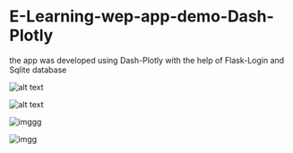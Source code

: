 # E-Learning-wep-app-demo-Dash-Plotly

the app was developed using Dash-Plotly with the help of Flask-Login and Sqlite database 

![alt text](https://drive.google.com/file/d/1zKNsnOrhNekpLxO3UhyHH5lv86tmiNN-/view?usp=sharing)


![alt text](https://drive.google.com/file/d/1Uv08WCOK9jSADxqsSIj_GQprXyS8J4dD/view?usp=sharing)


![imggg](https://user-images.githubusercontent.com/85415062/131231342-c6153003-fabf-4b13-a8a2-97d2cce20f02.png)


![imgg](https://user-images.githubusercontent.com/85415062/131231497-3ba41b08-0572-4cc5-be08-d0cf3187d5b6.PNG)

